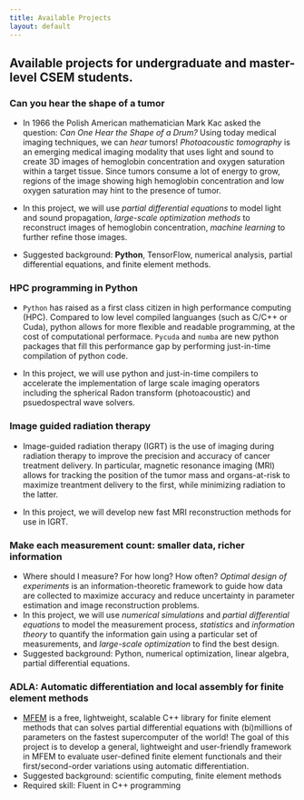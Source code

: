 ```yaml
---
title: Available Projects 
layout: default
---
```


## Available projects for undergraduate and master-level CSEM students.

### Can you hear the shape of a tumor
-	In 1966 the Polish American mathematician Mark Kac asked the question: _Can One Hear the Shape of a Drum?_
  Using today medical imaging techniques, we can _hear_ tumors!
  _Photoacoustic tomography_ is an emerging medical imaging modality that uses light and sound to create 3D images 
  of hemoglobin concentration and oxygen saturation within a target tissue.
  Since tumors consume a lot of energy to grow, regions of the image showing high hemoglobin concentration and
  low oxygen saturation may hint to the presence of tumor.
  
-	In this project, we will use _partial differential equations_ to model light and sound propagation,
  _large-scale optimization methods_ to reconstruct images of hemoglobin concentration,
  _machine learning_ to further refine those images.
  
-	Suggested background: **Python**, TensorFlow, numerical analysis, partial differential equations, and finite element methods.

### HPC programming in Python
- `Python` has raised as a first class citizen in high performance computing (HPC). Compared to low level compiled languanges (such as C/C++ or Cuda), python allows for more flexible and readable programming, at the cost of computational performace.  `Pycuda` and `numba` are new python packages that fill this performance gap by performing just-in-time compilation of python code.

- In this project, we will use python and just-in-time compilers to accelerate the implementation of large scale imaging operators including the spherical Radon transform (photoacoustic) and psuedospectral wave solvers.

### Image guided radiation therapy
- Image-guided radiation therapy (IGRT) is the use of imaging during radiation therapy to improve the precision and accuracy of cancer treatment delivery. In particular, magnetic resonance imaging (MRI) allows for tracking the position of the tumor mass and organs-at-risk to maximize treantment delivery to the first, while minimizing radiation to the latter.

- In this project, we will develop new fast MRI reconstruction methods for use in IGRT.

### Make each measurement count: smaller data, richer information
-	Where should I measure? For how long? How often? _Optimal design of experiments_ is an information-theoretic framework
  to guide how data are collected to maximize accuracy and reduce uncertainty
  in parameter estimation and image reconstruction problems.
-	In this project, we will use _numerical simulations_ and _partial differential equations_ to model the measurement process,
  _statistics_ and _information theory_ to quantify the information gain using a particular set of measurements,
   and _large-scale optimization_ to find the best design.
-	Suggested background: Python, numerical optimization, linear algebra, partial differential equations.

### ADLA: Automatic differentiation and local assembly for finite element methods
- [MFEM](https://mfem.org/) is a free, lightweight, scalable C++ library for finite element methods that can solves partial
  differential equations with (bi)millions of parameters on the fastest supercomputer of the world!
  The goal of this project is to develop a general, lightweight and user-friendly framework in MFEM
  to evaluate user-defined finite element functionals and their first/second-order variations using automatic differentiation.
- Suggested background: scientific computing, finite element methods
- Required skill: Fluent in C++ programming


